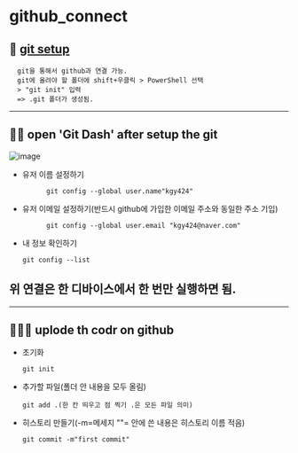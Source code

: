 # github_connect

## 🍬 [git setup](https://git-scm.com/download/win)
      
      git을 통해서 github과 연결 가능.
      git에 올려야 할 폴더에 shift+우클릭 > PowerShell 선택
      > "git init" 입력
      => .git 폴더가 생성됨.

----------------
## 🍬🍬 open 'Git Dash' after setup the git
![image](https://user-images.githubusercontent.com/129706828/235417876-203da90e-226f-4334-be0c-b39ee631f6f4.png)

* 유저 이름 설정하기

            git config --global user.name"kgy424"
                  
                  
* 유저 이메일 설정하기(반드시 github에 가입한 이메일 주소와 동일한 주소 기입)
                  
            git config --global user.email "kgy424@naver.com"
            
* 내 정보 확인하기

      git config --list

## 위 연결은 한 디바이스에서 한 번만 실행하면 됨.
-----------------------

## 🍬🍬🍬 uplode th codr on github

* 초기화
      
      git init
      
* 추가할 파일(폴더 안 내용을 모두 올림)
      
      git add .(한 칸 띄우고 점 찍기 .은 모든 파일 의미)
      
* 히스토리 만들기(-m=메세지 ""= 안에 쓴 내용은 히스토리 이름 적음)
      
      git commit -m"first commit"
